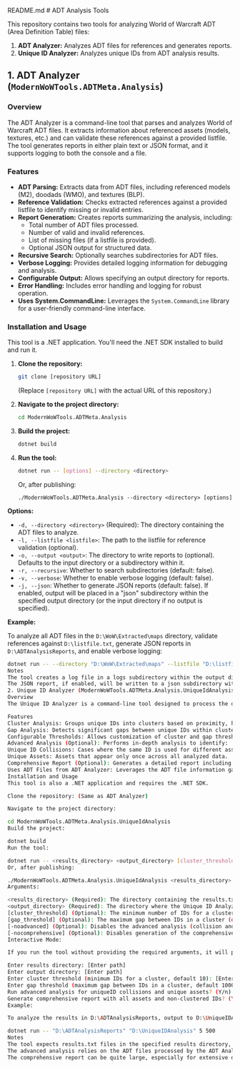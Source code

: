 <path>README.md</path>
<content># ADT Analysis Tools

This repository contains two tools for analyzing World of Warcraft ADT (Area Definition Table) files:

1.  **ADT Analyzer:** Analyzes ADT files for references and generates reports.
2.  **Unique ID Analyzer:** Analyzes unique IDs from ADT analysis results.

## 1. ADT Analyzer (`ModernWoWTools.ADTMeta.Analysis`)

### Overview

The ADT Analyzer is a command-line tool that parses and analyzes World of Warcraft ADT files. It extracts information about referenced assets (models, textures, etc.) and can validate these references against a provided listfile. The tool generates reports in either plain text or JSON format, and it supports logging to both the console and a file.

### Features

*   **ADT Parsing:** Extracts data from ADT files, including referenced models (M2), doodads (WMO), and textures (BLP).
*   **Reference Validation:** Checks extracted references against a provided listfile to identify missing or invalid entries.
*   **Report Generation:** Creates reports summarizing the analysis, including:
    *   Total number of ADT files processed.
    *   Number of valid and invalid references.
    *   List of missing files (if a listfile is provided).
    *   Optional JSON output for structured data.
*   **Recursive Search:** Optionally searches subdirectories for ADT files.
*   **Verbose Logging:** Provides detailed logging information for debugging and analysis.
*   **Configurable Output:** Allows specifying an output directory for reports.
*   **Error Handling:** Includes error handling and logging for robust operation.
*   **Uses System.CommandLine:** Leverages the `System.CommandLine` library for a user-friendly command-line interface.

### Installation and Usage

This tool is a .NET application. You'll need the .NET SDK installed to build and run it.

1.  **Clone the repository:**

    ```bash
    git clone [repository URL]
    ```
    (Replace `[repository URL]` with the actual URL of this repository.)

2.  **Navigate to the project directory:**

    ```bash
    cd ModernWoWTools.ADTMeta.Analysis
    ```

3.  **Build the project:**

    ```bash
    dotnet build
    ```

4.  **Run the tool:**

    ```bash
    dotnet run -- [options] --directory <directory>
    ```

    Or, after publishing:

    ```
    ./ModernWoWTools.ADTMeta.Analysis --directory <directory> [options]
    ```

**Options:**

*   `-d, --directory <directory>` (Required): The directory containing the ADT files to analyze.
*   `-l, --listfile <listfile>`: The path to the listfile for reference validation (optional).
*   `-o, --output <output>`: The directory to write reports to (optional). Defaults to the input directory or a subdirectory within it.
*   `-r, --recursive`: Whether to search subdirectories (default: false).
*   `-v, --verbose`: Whether to enable verbose logging (default: false).
*   `-j, --json`: Whether to generate JSON reports (default: false).  If enabled, output will be placed in a "json" subdirectory within the specified output directory (or the input directory if no output is specified).

**Example:**

To analyze all ADT files in the `D:\WoW\Extracted\maps` directory, validate references against `D:\listfile.txt`, generate JSON reports in `D:\ADTAnalysisReports`, and enable verbose logging:

```bash
dotnet run -- --directory "D:\WoW\Extracted\maps" --listfile "D:\listfile.txt" --output "D:\ADTAnalysisReports" --recursive --verbose --json
Notes
The tool creates a log file in a logs subdirectory within the output directory (or the input directory if no output directory is specified).
The JSON report, if enabled, will be written to a json subdirectory within the output directory.
2. Unique ID Analyzer (ModernWoWTools.ADTMeta.Analysis.UniqueIdAnalysis)
Overview
The Unique ID Analyzer is a command-line tool designed to process the output (specifically, the results.txt files) generated by the ADT Analyzer. It identifies clusters of unique IDs, analyzes gaps between IDs, and can perform advanced analysis to detect potential collisions and identify unique assets.

Features
Cluster Analysis: Groups unique IDs into clusters based on proximity, helping identify related assets.
Gap Analysis: Detects significant gaps between unique IDs within clusters, potentially indicating missing assets or data inconsistencies.
Configurable Thresholds: Allows customization of cluster and gap thresholds to fine-tune analysis.
Advanced Analysis (Optional): Performs in-depth analysis to identify:
Unique ID Collisions: Cases where the same ID is used for different assets.
Unique Assets: Assets that appear only once across all analyzed data.
Comprehensive Report (Optional): Generates a detailed report including all assets and non-clustered IDs.
Uses ADT Files from ADT Analyzer: Leverages the ADT file information gathered by the ADT Analyzer for advanced analysis.
Installation and Usage
This tool is also a .NET application and requires the .NET SDK.

Clone the repository: (Same as ADT Analyzer)

Navigate to the project directory:

cd ModernWoWTools.ADTMeta.Analysis.UniqueIdAnalysis
Build the project:

dotnet build
Run the tool:

dotnet run -- <results_directory> <output_directory> [cluster_threshold] [gap_threshold] [-noadvanced] [-nocomprehensive]
Or, after publishing:

./ModernWoWTools.ADTMeta.Analysis.UniqueIdAnalysis <results_directory> <output_directory> [cluster_threshold] [gap_threshold] [-noadvanced] [-nocomprehensive]
Arguments:

<results_directory> (Required): The directory containing the results.txt files generated by the ADT Analyzer.
<output_directory> (Required): The directory where the Unique ID Analyzer will write its reports.
[cluster_threshold] (Optional): The minimum number of IDs for a cluster (default: 10).
[gap_threshold] (Optional): The maximum gap between IDs in a cluster (default: 1000).
[-noadvanced] (Optional): Disables the advanced analysis (collision and unique asset detection).
[-nocomprehensive] (Optional): Disables generation of the comprehensive report.
Interactive Mode:

If you run the tool without providing the required arguments, it will prompt you for them interactively:

Enter results directory: [Enter path]
Enter output directory: [Enter path]
Enter cluster threshold (minimum IDs for a cluster, default 10): [Enter value or press Enter for default]
Enter gap threshold (maximum gap between IDs in a cluster, default 1000): [Enter value or press Enter for default]
Run advanced analysis for uniqueID collisions and unique assets? (Y/n): [Enter Y or n]
Generate comprehensive report with all assets and non-clustered IDs? (Y/n): [Enter Y or n]
Example:

To analyze the results in D:\ADTAnalysisReports, output to D:\UniqueIDAnalysis, use a cluster threshold of 5, a gap threshold of 500, enable advanced analysis, and generate a comprehensive report:

dotnet run -- "D:\ADTAnalysisReports" "D:\UniqueIDAnalysis" 5 500
Notes
The tool expects results.txt files in the specified results directory, as generated by the ADT Analyzer.
The advanced analysis relies on the ADT files processed by the ADT Analyzer. Ensure these files are accessible.
The comprehensive report can be quite large, especially for extensive datasets.